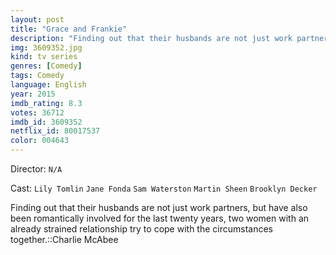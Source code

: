```yaml
---
layout: post
title: "Grace and Frankie"
description: "Finding out that their husbands are not just work partners, but have also been romantically involved for the last twenty years, two women with an already strained relationship try to cope with the circumstances together.::Charlie McAbee.."
img: 3609352.jpg
kind: tv series
genres: [Comedy]
tags: Comedy 
language: English
year: 2015
imdb_rating: 8.3
votes: 36712
imdb_id: 3609352
netflix_id: 80017537
color: 004643
---
```

Director: `N/A`  

Cast: `Lily Tomlin` `Jane Fonda` `Sam Waterston` `Martin Sheen` `Brooklyn Decker` 

Finding out that their husbands are not just work partners, but have also been romantically involved for the last twenty years, two women with an already strained relationship try to cope with the circumstances together.::Charlie McAbee
